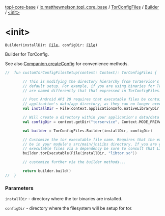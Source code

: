 [topl-core-base](../../../index.md) / [io.matthewnelson.topl_core_base](../../index.md) / [TorConfigFiles](../index.md) / [Builder](index.md) / [&lt;init&gt;](./-init-.md)

# &lt;init&gt;

`Builder(installDir: `[`File`](https://docs.oracle.com/javase/6/docs/api/java/io/File.html)`, configDir: `[`File`](https://docs.oracle.com/javase/6/docs/api/java/io/File.html)`)`

Builder for TorConfig.

See also [Companion.createConfig](../create-config.md) for convenience methods.

``` kotlin
//  fun customTorConfigFilesSetup(context: Context): TorConfigFiles {

        // This is modifying the directory hierarchy from TorService's
        // default setup. For example, if you are using binaries for Tor that
        // are named differently that that expressed in TorConfigFiles.createConfig()

        // Post Android API 28 requires that executable files be contained in your
        // application's data/app directory, as they can no longer execute from data/data.
        val installDir = File(context.applicationInfo.nativeLibraryDir)

        // Will create a directory within your application's data/data dir
        val configDir = context.getDir("torservice", Context.MODE_PRIVATE)

        val builder = TorConfigFiles.Builder(installDir, configDir)

        // Customize the tor executable file name. Requires that the executable file
        // be in your module's src/main/jniLibs directory. If you are getting your
        // executable files via a dependency be sure to consult that Library's documentation.
        builder.torExecutable(File(installDir, "libtor.so"))

        // customize further via the builder methods...

        return builder.build()
//  }
```

### Parameters

`installDir` - directory where the tor binaries are installed.

`configDir` - directory where the filesystem will be setup for tor.